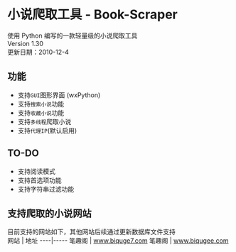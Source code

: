 # 小说爬取工具 - Book-Scraper
使用 Python 编写的一款轻量级的小说爬取工具  
Version 1.30  
更新日期：2010-12-4

## 功能
* 支持`GUI`图形界面 (wxPython)  
* 支持`搜索小说`功能  
* 支持`收藏小说`功能
* 支持`多线程`爬取小说  
* 支持`代理IP`(默认启用)

## TO-DO
* 支持阅读模式
* 支持首选项功能
* 支持字符串过滤功能

## 支持爬取的小说网站
目前支持的网站如下，其他网站后续通过更新数据库文件支持  
网站 | 地址
----|-----
笔趣阁 | www.biquge7.com
笔趣阁 | www.biqugee.com
